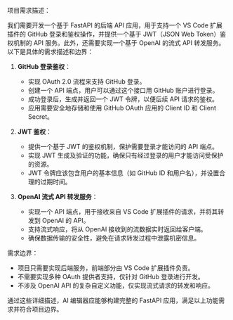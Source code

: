 项目需求描述：

我们需要开发一个基于 FastAPI 的后端 API 应用，用于支持一个 VS Code 扩展插件的 GitHub 登录和鉴权操作，并提供一个基于 JWT（JSON Web Token）鉴权机制的 API 服务。此外，还需要实现一个基于 OpenAI 的流式 API 转发服务。以下是具体的需求描述和边界：

1. **GitHub 登录鉴权**：
   - 实现 OAuth 2.0 流程来支持 GitHub 登录。
   - 创建一个 API 端点，用户可以通过这个接口用 GitHub 账户进行登录。
   - 成功登录后，生成并返回一个 JWT 令牌，以便后续 API 请求的鉴权。
   - 应用需要安全地存储和使用 GitHub OAuth 应用的 Client ID 和 Client Secret。

2. **JWT 鉴权**：
   - 提供一个基于 JWT 的鉴权机制，保护需要登录才能访问的 API 端点。
   - 实现 JWT 生成及验证的功能，确保只有经过登录的用户才能访问受保护的资源。
   - JWT 令牌应该包含用户的基本信息（如 GitHub ID 和用户名），并设置合理的过期时间。

3. **OpenAI 流式 API 转发服务**：
   - 实现一个 API 端点，用于接收来自 VS Code 扩展插件的请求，并将其转发到 OpenAI 的 API。
   - 支持流式响应，将从 OpenAI 接收到的流数据实时返回给客户端。
   - 确保数据传输的安全性，避免在请求转发过程中泄露机密信息。

需求边界：
- 项目只需要实现后端服务，前端部分由 VS Code 扩展插件负责。
- 不需要实现多种 OAuth 提供者支持，仅针对 GitHub 登录进行开发。
- 不涉及 OpenAI API 的复杂自定义功能，仅实现流式请求的转发和响应。

通过这些详细描述，AI 编辑器应能够构建完整的 FastAPI 应用，满足以上功能需求并符合项目边界。